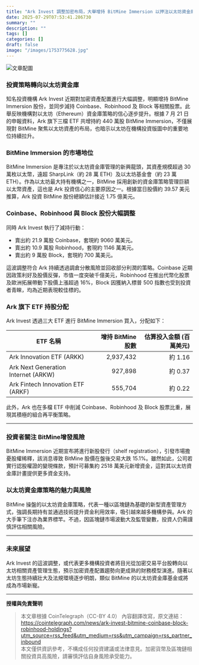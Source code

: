 ```yaml
---
title: "Ark Invest 調整加密布局，大舉增持 BitMine Immersion 以押注以太坊資金庫策略"
date: 2025-07-29T07:53:41.286730
summary: ""
description: ""
tags: []
categories: []
draft: false
image: "/images/1753775628.jpg"
---
```


![文章配圖](/images/1753775628.jpg)

### 投資策略轉向以太坊資金庫
知名投資機構 Ark Invest 近期對加密資產配置進行大幅調整，明顯增持 BitMine Immersion 股份，並同步減持 Coinbase、Robinhood 及 Block 等相關股票。此舉反映機構對以太坊（Ethereum）資金庫策略的信心逐步提升。根據 7 月 21 日的申報資料，Ark 旗下三檔 ETF 共增持約 440 萬股 BitMine Immersion，不僅展現對 BitMine 聚焦以太坊資產的布局，也暗示以太坊在機構投資版圖中的重要地位持續拉升。

### BitMine Immersion 的市場地位
BitMine Immersion 是專注於以太坊資金庫管理的新興龍頭，其資產規模超過 30 萬枚以太幣，遠超 SharpLink（約 28 萬 ETH）及以太坊基金會（約 23 萬 ETH）。作為以太坊最大持有機構之一，BitMine 採用創新的資金庫策略管理巨額以太幣資產，這也是 Ark 投資信心的主要原因之一。根據當日股價約 39.57 美元推算，Ark 投資 BitMine 股份總額估計接近 1.75 億美元。

### Coinbase、Robinhood 與 Block 股份大幅調整
同時 Ark Invest 執行了減持行動：
- 賣出約 21.9 萬股 Coinbase，套現約 9060 萬美元。
- 賣出約 10.9 萬股 Robinhood，套現約 1146 萬美元。
- 賣出約 9 萬股 Block，套現約 700 萬美元。

這波調整符合 Ark 持續透過調倉分散風險並回收部分利潤的策略。Coinbase 近期因政策利好及股價反彈，市值一度突破千億美元，Robinhood 在推出代幣化股票及歐洲拓展帶動下股價上漲超過 16%，Block 因獲納入標普 500 指數也受到投資者青睞，均為近期表現較佳標的。

### Ark 旗下 ETF 持股分配
Ark Invest 透過三大 ETF 進行 BitMine Immersion 買入，分配如下：

| ETF 名稱                       | 增持 BitMine 股數 | 估算投入金額 (百萬美元) |
| ------------------------------ | -----------------: | ---------------------: |
| Ark Innovation ETF (ARKK)       | 2,937,432         | 約 1.16               |
| Ark Next Generation Internet (ARKW) | 927,898          | 約 0.37               |
| Ark Fintech Innovation ETF (ARKF)     | 555,704          | 約 0.22               |

此外，Ark 也在多檔 ETF 中削減 Coinbase、Robinhood 及 Block 股票比重，展現其積極的組合再平衡策略。

---

### 投資者關注 BitMine增發風險
BitMine Immersion 近期宣布將進行新股發行（shelf registration），引發市場擔憂股權稀釋，該消息導致 BitMine 股價在盤後交易大跌 15.1%。雖然如此，公司若實行認股權證的變現條款，預計可募集約 2518 萬美元新增資金，這對其以太坊資金庫計畫提供更多資金支持。

### 以太坊資金庫策略的魅力與風險
BitMine 操盤的以太坊資金庫策略，代表一種以區塊鏈為基礎的新型資產管理方式，強調長期持有並通過技術提升資金利用效率，吸引越來越多機構參與。Ark 的大手筆下注亦為業界標竿。不過，因區塊鏈市場波動大及監管變數，投資人仍需謹慎評估相關風險。

---

### 未來展望
Ark Invest 的這波調整，或代表更多機構投資者將目光從加密交易平台股轉向以太坊相關資產管理生態，預示加密資產配置趨勢向更成熟的財務模型演進。隨著以太坊生態持續壯大及法規環境逐步明朗，類似 BitMine 的以太坊資金庫基金或將成為市場新寵。

---

**授權與免責聲明**  
> 本文章根據 CoinTelegraph（CC-BY 4.0） 內容翻譯改寫，原文連結：https://cointelegraph.com/news/ark-invest-bitmine-coinbase-block-robinhood-holdings?utm_source=rss_feed&utm_medium=rss&utm_campaign=rss_partner_inbound  
> 本文僅供資訊參考，不構成任何投資建議或法律意見。加密貨幣及區塊鏈相關投資具高風險，請審慎評估自身風險承受能力。